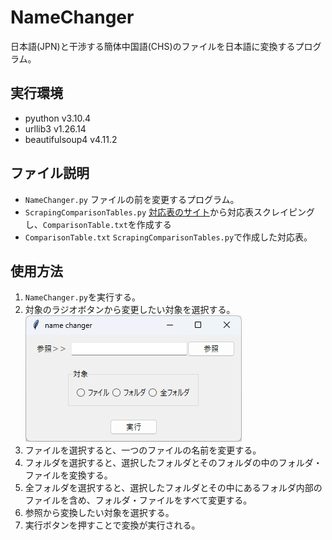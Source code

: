 # NameChanger
日本語(JPN)と干渉する簡体中国語(CHS)のファイルを日本語に変換するプログラム。

## 実行環境
- pyuthon v3.10.4
- urllib3 v1.26.14
- beautifulsoup4 v4.11.2

## ファイル説明
- `NameChanger.py`
    ファイルの前を変更するプログラム。
- `ScrapingComparisonTables.py`
    [対応表のサイト](http://gigadict.com/JxCsCode.htm)から対応表スクレイピングし、`ComparisonTable.txt`を作成する
- `ComparisonTable.txt`
    `ScrapingComparisonTables.py`で作成した対応表。
    
## 使用方法
1. `NameChanger.py`を実行する。
2. 対象のラジオボタンから変更したい対象を選択する。
    ![](https://raw.githubusercontent.com/22AMJ19/NameChanger/media/images/2023-06-02.png)
3. ファイルを選択すると、一つのファイルの名前を変更する。
4. フォルダを選択すると、選択したフォルダとそのフォルダの中のフォルダ・ファイルを変換する。
5. 全フォルダを選択すると、選択したフォルダとその中にあるフォルダ内部のファイルを含め、フォルダ・ファイルをすべて変更する。
6. 参照から変換したい対象を選択する。
7. 実行ボタンを押すことで変換が実行される。
